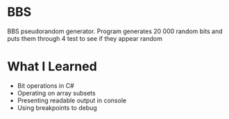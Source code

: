 # BBS
BBS pseudorandom generator. Program generates 20 000 random bits and puts them through 4 test to see if they appear random

# What I Learned
* Bit operations in C#
* Operating on array subsets
* Presenting readable output in console
* Using breakpoints to debug